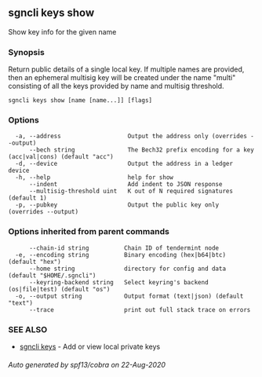 ## sgncli keys show

Show key info for the given name

### Synopsis

Return public details of a single local key. If multiple names are
provided, then an ephemeral multisig key will be created under the name "multi"
consisting of all the keys provided by name and multisig threshold.

```
sgncli keys show [name [name...]] [flags]
```

### Options

```
  -a, --address                   Output the address only (overrides --output)
      --bech string               The Bech32 prefix encoding for a key (acc|val|cons) (default "acc")
  -d, --device                    Output the address in a ledger device
  -h, --help                      help for show
      --indent                    Add indent to JSON response
      --multisig-threshold uint   K out of N required signatures (default 1)
  -p, --pubkey                    Output the public key only (overrides --output)
```

### Options inherited from parent commands

```
      --chain-id string          Chain ID of tendermint node
  -e, --encoding string          Binary encoding (hex|b64|btc) (default "hex")
      --home string              directory for config and data (default "$HOME/.sgncli")
      --keyring-backend string   Select keyring's backend (os|file|test) (default "os")
  -o, --output string            Output format (text|json) (default "text")
      --trace                    print out full stack trace on errors
```

### SEE ALSO

* [sgncli keys](sgncli_keys.md)	 - Add or view local private keys

###### Auto generated by spf13/cobra on 22-Aug-2020
